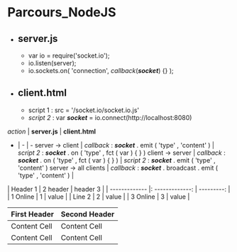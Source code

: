 # Parcours_NodeJS

* ## server.js
  * var io = require('socket.io');
  * io.listen(server);
  * io.sockets.on( 'connection', *callback*(*__socket__*) {} );

* ## client.html
  * script 1 : src = '/socket.io/socket.io.js'
  * *script 2* : var *__socket__* = io.connect(http://localhost:8080)  


*action* | __server.js__ | __client.html__
- | - | -
server -> client | *callback* : *__socket__* . emit ( 'type' , 'content' ) | *script 2* : *__socket__* . on ( 'type' , fct ( var ) { } )
client -> server | *callback* : *__socket__* . on ( 'type' , fct ( var ) { } ) | *script 2* : *__socket__* . emit ( 'type' , 'content' )
server -> all clients | *callback* : *__socket__* . broadcast . emit ( 'type' , 'content' ) |

| Header 1      |     2 header    |   header 3 |
| ------------- |: -------------: | ---------: |
| 1 Online      |        1        |      value |
| Line 2        |        2        |      value |
| 3 Online      |        3        |      value |


| First Header  | Second Header |
| ------------- | ------------- |
| Content Cell  | Content Cell  |
| Content Cell  | Content Cell  |
